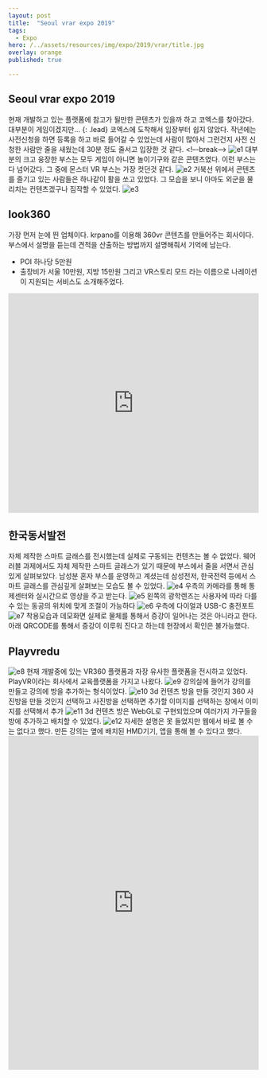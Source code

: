 ```yaml
---
layout: post
title:  "Seoul vrar expo 2019"
tags:
  - Expo
hero: /../assets/resources/img/expo/2019/vrar/title.jpg
overlay: orange
published: true

---
```

## Seoul vrar expo 2019
현재 개발하고 있는 플랫폼에 참고가 될만한 콘텐츠가 있을까 하고 코엑스를 찾아갔다. 대부분이 게임이겠지만...
{: .lead}
코엑스에 도착해서 입장부터 쉽지 않았다. 작년에는 사전신청을 하면 등록을 하고 바로 들어갈 수 있었는데 사람이 많아서 그런건지 
사전 신청한 사람만 줄을 새웠는데 30분 정도 줄서고 입장한 것 같다. 
<!–-break-–>
<img src='/../assets/resources/img/expo/2019/vrar/etc/e1.jpg' alt='e1'>
대부분의 크고 웅장한 부스는 모두 게임이 아니면 놀이기구와 같은 콘텐츠였다. 이런 부스는 다 넘어갔다. 그 중에 몬스터 VR 부스는 가장 컷던것 같다. 
<img src='/../assets/resources/img/expo/2019/vrar/etc/e2.jpeg' alt='e2'>
거북선 위에서 콘텐츠를 즐기고 있는 사람들은 하나같이 활을 쏘고 있었다. 그 모습을 보니 아마도 외군을 물리치는 컨텐츠겠구나 짐작할 수 있었다.
<img src='/../assets/resources/img/expo/2019/vrar/etc/e3.jpeg' alt='e3'>

## look360 
가장 먼저 눈에 띈 업체이다. krpano를 이용해 360vr 콘텐츠를 만들어주는 회사이다. 부스에서 설명을 듣는데 견적을 산출하는 방법까지 설명해줘서 기억에 남는다.
- POI 하나당 5만원
- 출장비가 서울 10만원, 지방 15만원
그리고 VR스토리 모드 라는 이름으로 나레이션이 지원되는 서비스도 소개해주었다.
<iframe width="100%" height="442" src="https://www.youtube.com/embed/TQt7sEXKI5c" frameborder="0" allow="accelerometer; autoplay; encrypted-media; gyroscope; picture-in-picture" allowfullscreen></iframe>

## 한국동서발전
자체 제작한 스마트 글래스를 전시했는데 실제로 구동되는 컨텐츠는 볼 수 없었다. 웨어러블 과제에서도 자체 제작한 스마트 글래스가 있기 때문에 부스에서 줄을 서면서 관심있게 살펴보았다. 남성분 혼자 부스를 운영하고 계셨는데 삼성전저, 한국전력 등에서 스마트 글래스를 관심깊게 살펴보는 모습도 볼 수 있었다. 
<img src='/../assets/resources/img/expo/2019/vrar/etc/e4.jpg' alt='e4'>
우측의 카메라를 통해 통제센터와 실시간으로 영상을 주고 받는다. 
<img src='/../assets/resources/img/expo/2019/vrar/etc/e5.jpg' alt='e5'>
왼쪽의 광학렌즈는 사용자에 따라 다를 수 있는 동공의 위치에 맞게 조절이 가능하다
<img src='/../assets/resources/img/expo/2019/vrar/etc/e6.jpg' alt='e6'>
우측에 다이얼과 USB-C 충전포트
<img src='/../assets/resources/img/expo/2019/vrar/etc/e7.jpg' alt='e7'>
착용모습과 데모화면 실제로 물체를 통해서 증강이 일어나는 것은 아니라고 한다. 아래 QRCODE를 통해서 증강이 이루워 진다고 하는데 현장에서 확인은 불가능했다. 

## Playvredu
<img src='/../assets/resources/img/expo/2019/vrar/etc/e8.jpg' alt='e8'>
현재 개발중에 있는 VR360 플랫폼과 자장 유사한 플랫폼을 전시하고 있었다. PlayVR이라는 회사에서 교육플랫폼을 가지고 나왔다.
<img src='/../assets/resources/img/expo/2019/vrar/etc/e9.jpg' alt='e9'>
강의실에 들어가 강의를 만들고 강의에 방을 추가하는 형식이었다. 
<img src='/../assets/resources/img/expo/2019/vrar/etc/e10.jpg' alt='e10'>
3d 컨텐츠 방을 만들 것인지 360 사진방을 만들 것인지 선택하고 사진방을 선택하면 추가할 이미지를 선택하는 창에서 이미지를 선택해서 추가
<img src='/../assets/resources/img/expo/2019/vrar/etc/e11.jpg' alt='e11'>
3d 컨텐츠 방은 WebGL로 구현되었으며 여러가지 가구들을 방에 추가하고 배치할 수 있었다. 
<img src='/../assets/resources/img/expo/2019/vrar/etc/e12.jpg' alt='e12'>
자세한 설명은 못 들었지만 웹에서 바로 볼 수는 없다고 했다. 만든 강의는 옆에 배치된 HMD기기, 앱을 통해 볼 수 있다고 했다. 
<iframe width="100%" height="672" src="https://www.youtube.com/embed/aZT5ickpB6Y" frameborder="0" allow="accelerometer; autoplay; encrypted-media; gyroscope; picture-in-picture" allowfullscreen></iframe>


